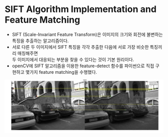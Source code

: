 # SIFT  Algorithm Implementation and Feature Matching

- SIFT (Scale-Invariant Feature Transform)은 이미지의 크기와 회전에 불변하는 특징을 추출하는 알고리즘이다.  
- 서로 다른 두 이미지에서 SIFT 특징을 각각 추출한 다음에 서로 가장 비슷한 특징끼리 매칭해주면      
   두 이미지에서 대응되는 부분을 찾을 수 있다는 것이 기본 원리이다.  
- openCV에 SIFT 알고리즘을 이용한 feature-detect 함수를 파이썬으로 직접 구현하고 몇가지 feature matching을 수행했다.


![img1](https://github.com/lovtens/shift-implemenation/blob/master/img1.JPG)
